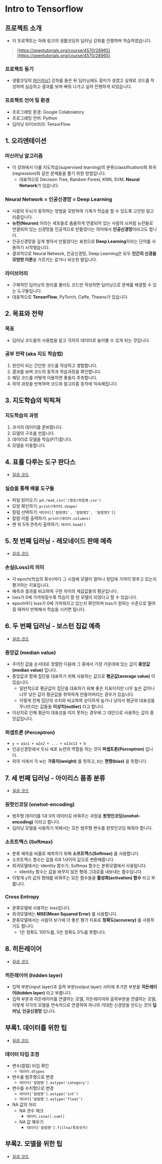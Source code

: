 # Intro to Tensorflow

## 프로젝트 소개  
 - 이 프로젝트는 아래 링크의 생활코딩의 딥러닝 강좌를 진행하며 학습하였습니다.  
 > [https://opentutorials.org/course/4570/28965](https://opentutorials.org/course/4570/28965)  

### 프로젝트 동기  
 - 생활코딩의 [머신러닝1](https://opentutorials.org/course/4548) 강좌를 들은 뒤 딥러닝에도 흥미가 생겼고 실제로 코드를 작성하며 실습하고 결과를 보며 배워 나가고 싶어 진행하게 되었습니다.

### 프로젝트 언어 및 환경  
 - 프로그래밍 환경: Google Colabolatory  
 - 프로그래밍 언어: Python  
 - 딥러닝 라이브러리: TensorFlow  

## 1. 오리엔테이션

### 머신러닝 알고리즘
 - 이 강좌에서 다룰 지도학습(supervised learning)의 분류(classification)와 회귀(regression)와 같은 문제들을 풀기 위한 방법입니다.  
    - 대표적으로 Decision Tree, Random Forest, KNN, SVM, **Neural Network**가 있습니다.  

### Neural Network = 인공신경망 = Deep Learning
 - 사람의 두뇌가 동작하는 방법을 모방하여 기계가 학습을 할 수 있도록 고안된 알고리즘입니다.  
 - **뉴런(Neuron)** 이라는 세포들로 촘촘하게 연결되어 있는 사람의 뇌처럼 뉴런들로 연결되어 있는 신경망을 인공적으로 만들었다는 의미에서 **인공신경망**이라고도 합니다.  
 - 인공신경망을 깊게 쌓아서 만들었다는 표현으로 **Deep Learning**이라는 단어를 사용하기 시작했습니다.  
 - 결과적으로 Neural Network, 인공신경망, Deep Learning은 모두 **인간의 신경을 모방한 이론**을 가르키는 같거나 비슷한 말입니다.  

### 라이브러리
 - 구체적인 딥러닝의 원리를 몰라도 코드만 작성하면 딥러닝으로 문제를 해결할 수 있는 도구들입니다.
 - 대표적으로 **TensorFlow**, PyTorch, Caffe, Theano가 있습니다.
## 2. 목표와 전략  

### 목표
 - 딥러닝 코드들의 사용법을 알고 각자의 데이터로 놀아볼 수 있게 되는 것입니다.  

### 공부 전략 (aka 지도 학습법)  
 1. 원인이 되는 간단한 코드를 작성하고 경험합니다.  
 2. 결과를 보며 코드의 동작과 학습과정을 확인합니다.  
 3. 해당 코드를 어떻게 이용하면 좋을지 추측합니다.  
 4. 위의 과정을 반복하며 코드와 알고리즘 동작에 익숙해집니다.  

## 3. 지도학습의 빅픽쳐  

### 지도학습의 과정  
 1. 과거의 데이터를 준비합니다.  
 2. 모델의 구조를 만듭니다.  
 3. 데이터로 모델을 학습(FIT)합니다.  
 4. 모델을 이용합니다.  

## 4. 표를 다루는 도구 판다스  
 - [실습 코드](https://github.com/kimeunh3/Intro_to_Tensorflow/blob/main/%EC%8B%A4%EC%8A%B51_%ED%91%9C%EB%A5%BC_%EB%8B%A4%EB%A3%A8%EB%8A%94_%EB%8F%84%EA%B5%AC_%ED%8C%90%EB%8B%A4%EC%8A%A4.ipynb)  

### 실습을 통해 배울 도구들  
 - 파일 읽어오기: `pd.read_csv('/경로/파일명.csv')`  
 - 모양 확인하기: `print(데이터.shape)`  
 - 칼럼 선택하기: `데이터[['칼럼명1', '칼럼명2', '칼럼명3']]`  
 - 칼럼 이름 출력하기: `print(데이터.columns)`  
 - 맨 위 5개 관측치 출력하기: `데이터.head()`  

## 5. 첫 번째 딥러닝 - 레모네이드 판매 예측  
 - [실습 코드](https://github.com/kimeunh3/Intro_to_Tensorflow/blob/main/%EC%8B%A4%EC%8A%B52_%EB%A0%88%EB%AA%A8%EB%84%A4%EC%9D%B4%EB%93%9C_%ED%8C%90%EB%A7%A4_%EC%98%88%EC%B8%A1.ipynb)  

### 손실(Loss)의 의미
 - 각 epoch(학습의 횟수)마다 그 시점에 모델이 얼마나 정답에 가까이 맞추고 있는지 평가하는 지표입니다.
 - 예측과 결과를 비교하여 구한 차이의 제곱값들의 평균입니다.
 - loss가 0에 가까워질수록 학습이 잘 된 모델이 되었다고 할 수 있습니다.
 - epoch마다 loss가 0에 가까워지고 있는지 확인하며 loss가 원하는 수준으로 떨어질 때까지 반복해서 학습을 시키면 됩니다.  

## 6. 두 번째 딥러닝 - 보스턴 집값 예측  
 - [실습 코드](https://github.com/kimeunh3/Intro_to_Tensorflow/blob/main/%EC%8B%A4%EC%8A%B53_%EB%B3%B4%EC%8A%A4%ED%84%B4_%EC%A7%91%EA%B0%92_%EC%98%88%EC%B8%A1.ipynb)  

### 중앙값 (median value)  
 - 주어진 값을 순서대로 정렬한 다음에 그 중에서 가장 가운데에 있는 값이 **중앙값(median value)** 입니다.  
 - 중앙값과 함께 집단을 대표하기 위해 사용하는 값으로 **평균값(average value)** 이 있습니다.
    - 일반적으로 평균값이 집단을 대표하기 위해 좋은 지표이지만 너무 높은 값이나 너무 낮은 값이 평균값을 취약하게 만들어버리는 경우가 있습니다.
    - 이렇게 전체 집단의 수치와 비교하여 상이하게 높거나 낮아서 평균의 대표성을 무너뜨리는 값들을 **이상치(outlier)** 라고 합니다. 
 - 이상치로 인해 평균이 대표성을 띠지 못하는 경우에 그 대안으로 사용하는 값이 중앙값입니다.  

### 퍼셉트론 (Perceptron)  
 - `y = w1x1 + w2x2 + ... + w13x13 + b`
 - 인공신경망에서 두뇌 세포 뉴런의 역할을 하는 것이 **퍼셉트론(Perceptron)** 입니다.
 - 위의 식에서 각 w는 **가중치(weight)** 를 뜻하고, b는 **편향(bias)** 을 뜻합니다.

## 7. 세 번째 딥러닝 - 아이리스 품종 분류  
 - [실습 코드](https://github.com/kimeunh3/Intro_to_Tensorflow/blob/main/%EC%8B%A4%EC%8A%B54_%EC%95%84%EC%9D%B4%EB%A6%AC%EC%8A%A4_%ED%92%88%EC%A2%85_%EB%B6%84%EB%A5%98.ipynb)  

### 원핫인코딩 (onehot-encoding)  
 - 범주형 데이터를 1과 0의 데이터로 바꿔주는 과정을 **원핫인코딩(onehot-encoding)** 이라고 합니다.  
 - 딥러닝 모델을 사용하기 위해서는 모든 범주형 변수를 원핫인코딩 해줘야 합니다.  

### 소프트맥스 (Softmax)  
 - 분류 예측을 비율로 예측하기 위해 **소프트맥스(Softmax)** 를 사용합니다.  
 - 소프트맥스 함수는 값을 0과 1사이의 값으로 변환해줍니다.  
 - 회귀모델에서는 Identity 함수가, Softmax 함수는 분류모델에서 사용됩니다.  
    - Identity 함수는 값을 바꾸지 않은 형태 그대로를 내보내는 함수입니다.  
 - 이렇게 y의 값의 형태를 바꿔주는 모든 함수들을 **활성화(activation) 함수** 라고 부릅니다.  

### Cross Entropy  
 - 분류모델에 사용하는 loss입니다.  
 - 회귀모델에는 **MSE(Mean Squared Error)** 를 사용합니다.  
 - 분류모델에서는 사람이 보기에 더 좋은 평가 지표로 **정확도(accuracy)** 를 사용하기도 합니다.  
    - 1은 정확도 100%를, 0은 정확도 0%를 뜻합니다.  

## 8. 히든레이어  
 - [실습 코드](https://github.com/kimeunh3/Intro_to_Tensorflow/blob/main/%EC%8B%A4%EC%8A%B55_%ED%9E%88%EB%93%A0%EB%A0%88%EC%9D%B4%EC%96%B4.ipynb)  

### 히든레이어 (hidden layer)  
 - 입력 부분(input layer)과 출력 부분(output layer) 사이에 추가한 부분을 **히든레이어(hidden layer)** 라고 부릅니다.  
 - 입력 부분과 히든레이어를 연결하는 모델, 히든레이어와 출력부분을 연결하는 모델, 이렇게 각각의 모델을 연속적으로 연결하여 하나의 거대한 신경망을 만드는 것이 **딥러닝, 인공신경망** 입니다.  

## 부록1. 데이터를 위한 팁
 - [실습 코드](https://github.com/kimeunh3/Intro_to_Tensorflow/blob/main/%EC%8B%A4%EC%8A%B56_%EB%8D%B0%EC%9D%B4%ED%84%B0_%ED%83%80%EC%9E%85_%EC%A1%B0%EC%A0%95.ipynb)  

### 데이터 타입 조정
 - 변수(칼럼) 타입 확인
    - `데이터.dtypes`
 - 변수를 범주형으로 변경
    - `데이터['칼럼명'].astype('category')`
 - 변수를 수치형으로 변경
    - `데이터['칼럼명'].astype('int')`
    - `데이터['칼럼명'].astype('float')`
 - NA 값의 처리
    - NA 갯수 체크
        - `데이터.isna().sum()`  
    - NA 값 채우기
        - `데이터['칼럼명'].fillna(특정숫자)`

## 부록2. 모델을 위한 팁
 - [실습 코드](https://github.com/kimeunh3/Intro_to_Tensorflow/blob/main/%EC%8B%A4%EC%8A%B57_%ED%95%99%EC%8A%B5%EC%9D%B4_%EC%9E%98%EB%90%98%EB%8A%94_%EB%AA%A8%EB%8D%B8.ipynb)  
